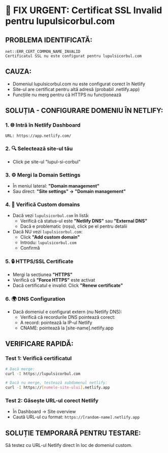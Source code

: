 # 🚨 FIX URGENT: Certificat SSL Invalid pentru lupulsicorbul.com

## PROBLEMA IDENTIFICATĂ:

```
net::ERR_CERT_COMMON_NAME_INVALID
Certificatul SSL nu este configurat pentru lupulsicorbul.com
```

## CAUZA:

- Domeniul lupulsicorbul.com nu este configurat corect în Netlify
- Site-ul are certificat pentru altă adresă (probabil .netlify.app)
- Funcțiile nu merg pentru că HTTPS nu funcționează

## SOLUȚIA - CONFIGURARE DOMENIU ÎN NETLIFY:

### 1. 🌐 Intră în Netlify Dashboard

```
URL: https://app.netlify.com/
```

### 2. 🔍 Selectează site-ul tău

- Click pe site-ul "lupul-si-corbul"

### 3. ⚙️ Mergi la Domain Settings

- În meniul lateral: **"Domain management"**
- Sau direct: **"Site settings" → "Domain management"**

### 4. 🔗 Verifică Custom domains

- Dacă vezi `lupulsicorbul.com` în listă:
  - Verifică că status-ul este **"Netlify DNS"** sau **"External DNS"**
  - Dacă e problematic (roșu), click pe el pentru detalii
- Dacă NU vezi `lupulsicorbul.com`:
  - Click **"Add custom domain"**
  - Introdu: `lupulsicorbul.com`
  - Confirmă

### 5. 🔒 HTTPS/SSL Certificate

- Mergi la secțiunea **"HTTPS"**
- Verifică că **"Force HTTPS"** este activat
- Dacă certificatul e invalid: Click **"Renew certificate"**

### 6. 🌍 DNS Configuration

- Dacă domeniul e configurat extern (nu Netlify DNS):
  - Verifică că recordurile DNS pointează corect:
  - A record: pointează la IP-ul Netlify
  - CNAME: pointează la [site-name].netlify.app

## VERIFICARE RAPIDĂ:

### Test 1: Verifică certificatul

```bash
# Dacă merge:
curl -I https://lupulsicorbul.com

# Dacă nu merge, testează subdomenul netlify:
curl -I https://[numele-site-ului].netlify.app
```

### Test 2: Găsește URL-ul corect Netlify

- În Dashboard → Site overview
- Caută URL-ul cu format: `https://[random-name].netlify.app`

## SOLUȚIE TEMPORARĂ PENTRU TESTARE:

Să testez cu URL-ul Netlify direct în loc de domeniul custom.
